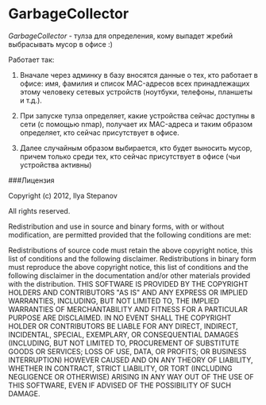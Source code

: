 # GarbageCollector

*GarbageCollector* - тулза для определения, кому выпадет жребий выбрасывать мусор в офисе :)

Работает так:

1. Вначале через админку в базу вносятся данные о тех, кто работает в офисе: имя, фамилия и список MAC-адресов всех принадлежащих этому человеку сетевых устройств (ноутбуки, телефоны, планшеты и т.д.).

1. При запуске тулза определяет, какие устройства сейчас доступны в сети (с помощью nmap), получает их MAC-адреса и таким образом определяет, кто сейчас присутствует в офисе.

1. Далее случайным образом выбирается, кто будет выносить мусор, причем только среди тех, кто сейчас присутствует в офисе (чьи устройства активны)

###Лицензия

Copyright (c) 2012, Ilya Stepanov

All rights reserved.

Redistribution and use in source and binary forms, with or without modification, are permitted provided that the following conditions are met:

Redistributions of source code must retain the above copyright notice, this list of conditions and the following disclaimer.
Redistributions in binary form must reproduce the above copyright notice, this list of conditions and the following disclaimer in the documentation and/or other materials provided with the distribution.
THIS SOFTWARE IS PROVIDED BY THE COPYRIGHT HOLDERS AND CONTRIBUTORS "AS IS" AND ANY EXPRESS OR IMPLIED WARRANTIES, INCLUDING, BUT NOT LIMITED TO, THE IMPLIED WARRANTIES OF MERCHANTABILITY AND FITNESS FOR A PARTICULAR PURPOSE ARE DISCLAIMED. IN NO EVENT SHALL THE COPYRIGHT HOLDER OR CONTRIBUTORS BE LIABLE FOR ANY DIRECT, INDIRECT, INCIDENTAL, SPECIAL, EXEMPLARY, OR CONSEQUENTIAL DAMAGES (INCLUDING, BUT NOT LIMITED TO, PROCUREMENT OF SUBSTITUTE GOODS OR SERVICES; LOSS OF USE, DATA, OR PROFITS; OR BUSINESS INTERRUPTION) HOWEVER CAUSED AND ON ANY THEORY OF LIABILITY, WHETHER IN CONTRACT, STRICT LIABILITY, OR TORT (INCLUDING NEGLIGENCE OR OTHERWISE) ARISING IN ANY WAY OUT OF THE USE OF THIS SOFTWARE, EVEN IF ADVISED OF THE POSSIBILITY OF SUCH DAMAGE.
